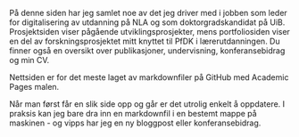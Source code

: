 På denne siden har jeg samlet noe av det jeg driver med i jobben som leder for digitalisering av utdanning på NLA og som doktorgradskandidat på UiB. Prosjektsiden viser pågående utviklingsprosjekter, mens portfoliosiden viser en del av forskningsprosjektet mitt knyttet til PfDK i lærerutdanningen. Du finner også en oversikt over publikasjoner, undervisning, konferansebidrag og min CV.

Nettsiden er for det meste laget av markdownfiler på GitHub med Academic Pages malen. 

Når man først får en slik side opp og går er det utrolig enkelt å oppdatere. I praksis kan jeg bare dra inn en markdownfil i en bestemt mappe på maskinen - og vipps har jeg en ny bloggpost eller konferansebidrag.